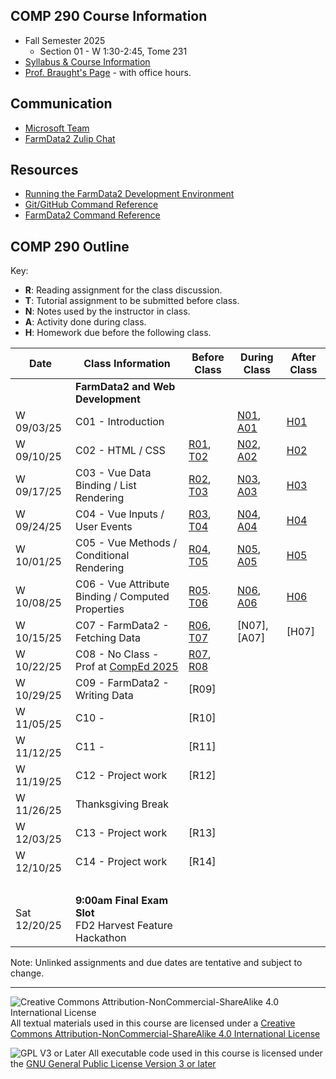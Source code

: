 ## COMP 290 Course Information
- Fall Semester 2025
  - Section 01 - W 1:30-2:45, Tome 231
- [Syllabus & Course Information](syllabus.md)
- [Prof. Braught's Page](http://users.dickinson.edu/~braught/) - with office hours.

## Communication

- [Microsoft Team](https://teams.microsoft.com/l/team/19%3AuTqtmwXMZDfh50-FVnF1iyiv8eVS4GrvhNJKwN6KTLs1%40thread.tacv2/conversations?groupId=7b6ae7d2-39d8-43fe-8ccf-7f28e8bf428b&tenantId=6232b055-76b9-4c13-9b88-b562ae7db6fb)
- [FarmData2 Zulip Chat](https://farmdata2.zulipchat.com/)

## Resources

- [Running the FarmData2 Development Environment](https://github.com/FarmData2/FarmData2/blob/development/docs/install/codespaces.md)
- [Git/GitHub Command Reference](https://github.com/FarmData2/FD2-School-Materials/blob/main/GitReference/GitReference.md)
- [FarmData2 Command Reference](https://github.com/FarmData2/FD2-School-Materials/blob/main/FD2CommandReference.md)

## COMP 290 Outline

Key:
- __R__: Reading assignment for the class discussion.
- __T__: Tutorial assignment to be submitted before class.
- __N__: Notes used by the instructor in class.
- __A__: Activity done during class.
- __H__: Homework due before the following class.

Date            | Class Information                                 | Before Class | During Class | After Class
----------------|---------------------------------------------------|--------------|--------------|-------------
&nbsp;          | **FarmData2 and Web Development**                 |              |              |
W 09/03/25      | C01 - Introduction                                |              | [N01], [A01] | [H01]
W 09/10/25      | C02 - HTML / CSS                                  | [R01], [T02] | [N02], [A02] | [H02]
W 09/17/25      | C03 - Vue Data Binding / List Rendering           | [R02], [T03] | [N03], [A03] | [H03] 
W 09/24/25      | C04 - Vue Inputs / User Events                    | [R03], [T04] | [N04], [A04] | [H04]
W 10/01/25      | C05 - Vue Methods / Conditional Rendering         | [R04], [T05] | [N05], [A05] | [H05]
W 10/08/25      | C06 - Vue Attribute Binding / Computed Properties | [R05]. [T06] | [N06], [A06] | [H06]
W 10/15/25      | C07 - FarmData2 - Fetching Data                   | [R06], [T07] | [N07], [A07] | [H07]
W 10/22/25      | C08 - No Class - Prof at [CompEd 2025]            | [R07], [R08] |
W 10/29/25      | C09 - FarmData2 - Writing Data                    | [R09]        |
W 11/05/25      | C10 -                                             | [R10]        |
W 11/12/25      | C11 -                                             | [R11]        |
W 11/19/25      | C12 - Project work                                | [R12]        |
W 11/26/25      | Thanksgiving Break                                |              |
W 12/03/25      | C13 - Project work                                | [R13]        |
W 12/10/25      | C14 - Project work                                | [R14]        |
&nbsp;          |
Sat 12/20/25    | **9:00am Final Exam Slot**<br> FD2 Harvest Feature Hackathon                      

Note: Unlinked assignments and due dates are tentative and subject to change.

[N01]: https://github.com/FarmData2/FD2-School-Materials/blob/main/01-Introduction/01-Intro-Class-Notes.md
[A01]: https://github.com/FarmData2/FD2-School-Materials/blob/main/01-Introduction/01-Intro-Hands-On.md
[H01]: https://github.com/FarmData2/FD2-School-Materials/blob/main/01-Introduction/01-Intro-Application.md

[N02]: https://github.com/FarmData2/FD2-School-Materials/blob/main/02-HTML-CSS/02-HTML-CSS-Class-Notes.md
[T02]: https://github.com/FarmData2/FD2-School-Materials/blob/main/02-HTML-CSS/02-HTML-CSS-Tutorials.md
[A02]: https://github.com/FarmData2/FD2-School-Materials/blob/main/02-HTML-CSS/02-HTML-CSS-Hands-On.md
[H02]: https://github.com/FarmData2/FD2-School-Materials/blob/main/02-HTML-CSS/02-HTML-CSS-Application.md

[N03]: https://github.com/FarmData2/FD2-School-Materials/blob/main/03-Vue1/03-Vue1-Class-Notes.md
[T03]: https://github.com/FarmData2/FD2-School-Materials/blob/main/03-Vue1/03-Vue1-Tutorials.md
[A03]: https://github.com/FarmData2/FD2-School-Materials/blob/main/03-Vue1/03-Vue1-Hands-On.md
[H03]: https://github.com/FarmData2/FD2-School-Materials/blob/main/03-Vue1/03-Vue1-Application.md

[N04]: https://github.com/FarmData2/FD2-School-Materials/blob/main/04-Vue2/04-Vue2-Class-Notes.md
[T04]: https://github.com/FarmData2/FD2-School-Materials/blob/main/04-Vue2/04-Vue2-Tutorials.md
[A04]: https://github.com/FarmData2/FD2-School-Materials/blob/main/04-Vue2/04-Vue2-Hands-On.md
[H04]: https://github.com/FarmData2/FD2-School-Materials/blob/main/04-Vue2/04-Vue2-Application.md

[N05]: https://github.com/FarmData2/FD2-School-Materials/blob/main/05-Vue3/05-Vue3-Class-Notes.md
[T05]: https://github.com/FarmData2/FD2-School-Materials/blob/main/05-Vue3/05-Vue3-Tutorials.md
[A05]: https://github.com/FarmData2/FD2-School-Materials/blob/main/05-Vue3/05-Vue3-Hands-On.md
[H05]: https://github.com/FarmData2/FD2-School-Materials/blob/main/05-Vue3/05-Vue3-Application.md

[N06]: https://github.com/FarmData2/FD2-School-Materials/blob/main/06-Vue4/06-Vue4-Class-Notes.md
[T06]: https://github.com/FarmData2/FD2-School-Materials/blob/main/06-Vue4/06-Vue4-Tutorials.md
[A06]: https://github.com/FarmData2/FD2-School-Materials/blob/main/06-Vue4/06-Vue4-Hands-On.md
[H06]: https://github.com/FarmData2/FD2-School-Materials/blob/main/06-Vue4/06-Vue4-Application.md

<!--
[N07]: https://github.com/FarmData2/FD2-School-Materials/blob/main/06-Vue4/06-Vue4-Class-Notes.md
-->
[T07]: https://github.com/FarmData2/FD2-School-Materials/blob/main/07-FD1/07-FD1-Tutorials.md
<!--
[A07]: https://github.com/FarmData2/FD2-School-Materials/blob/main/06-Vue4/06-Vue4-Hands-On.md
[H07]: https://github.com/FarmData2/FD2-School-Materials/blob/main/06-Vue4/06-Vue4-Application.md
-->

[R01]: materials/readings/R01.md
[R02]: materials/readings/R02.md
[R03]: materials/readings/R03.md
[R04]: materials/readings/R04.md
[R05]: materials/readings/R05.md
[R06]: materials/readings/R06.md
[R07]: materials/readings/R07.md
[R08]: materials/readings/R08.md

[CompEd 2025]: https://comped.acm.org/2025/

---

![Creative Commons Attribution-NonCommercial-ShareAlike 4.0 International License](https://i.creativecommons.org/l/by-nc-sa/4.0/88x31.png "Creative Commons Attribution-NonCommercial-ShareAlike 4.0 International License") All textual materials used in this course are licensed under a [Creative Commons Attribution-NonCommercial-ShareAlike 4.0 International License](http://creativecommons.org/licenses/by-nc-sa/4.0/)

![GPL V3 or Later](https://www.gnu.org/graphics/gplv3-or-later-sm.png "GPL V3 or later") All executable code used in this course is licensed under the [GNU General Public License Version 3 or later](https://www.gnu.org/licenses/gpl.txt)
